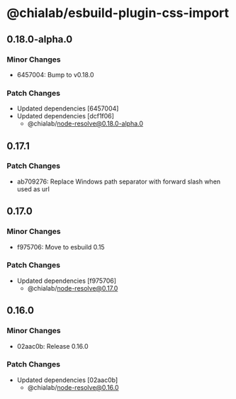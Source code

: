 # @chialab/esbuild-plugin-css-import

## 0.18.0-alpha.0

### Minor Changes

- 6457004: Bump to v0.18.0

### Patch Changes

- Updated dependencies [6457004]
- Updated dependencies [dcf1f06]
  - @chialab/node-resolve@0.18.0-alpha.0

## 0.17.1

### Patch Changes

- ab709276: Replace Windows path separator with forward slash when used as url

## 0.17.0

### Minor Changes

- f975706: Move to esbuild 0.15

### Patch Changes

- Updated dependencies [f975706]
  - @chialab/node-resolve@0.17.0

## 0.16.0

### Minor Changes

- 02aac0b: Release 0.16.0

### Patch Changes

- Updated dependencies [02aac0b]
  - @chialab/node-resolve@0.16.0
